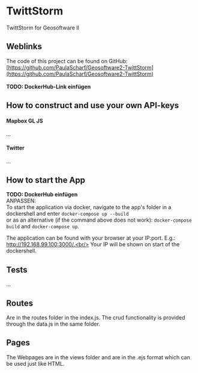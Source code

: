 # TwittStorm
TwittStorm for Geosoftware II
## Weblinks
The code of this project can be found on GitHub: [https://github.com/PaulaScharf/Geosoftware2-TwittStorm](https://github.com/PaulaScharf/Geosoftware2-TwittStorm)<br>
<br>
<b>TODO: DockerHub-Link einfügen</b>
## How to construct and use your own API-keys
#### Mapbox GL JS
...
#### Twitter
...
## How to start the App
<b>TODO: DockerHub einfügen</b><br>
ANPASSEN:<br>
To start the application via docker, navigate to the app's folder in a dockershell and enter
`docker-compose up --build`<br/>
or as an alternative (if the command above does not work): `docker-compose build` and `docker-compose up`.<br/>

The application can be found with your browser at your IP:port. E.g.: http://192.168.99.100:3000/.<br/>
Your IP will be shown on start of the dockershell.<br/>
## Tests
...

## Routes
Are in the routes folder in the index.js. The crud functionality is provided through the data.js in the same folder.
## Pages
The Webpages are in the views folder and are in the .ejs format which can be used just like HTML.
